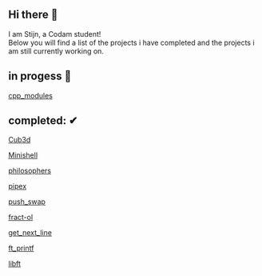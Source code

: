 ## Hi there 👋

I am Stijn, a Codam student!  
Below you will find a list of the projects i have completed and the projects i am still currently working on.

## in progess 🔁

[cpp_modules](https://github.com/StijnScheltinga/cpp_modules)

## completed: ✔

[Cub3d](https://github.com/tde-brui/cub3d)

[Minishell](https://github.com/StijnScheltinga/minishell)

[philosophers](https://github.com/StijnScheltinga/philosophers)

[pipex](https://github.com/StijnScheltinga/pipex)

[push_swap](https://github.com/StijnScheltinga/push_swap)

[fract-ol](https://github.com/StijnScheltinga/fract-ol)  

[get_next_line](https://github.com/StijnScheltinga/get_next_line)

[ft_printf](https://github.com/StijnScheltinga/ft_printf)

[libft](https://github.com/StijnScheltinga/libft)

